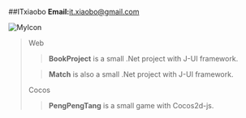 ##ITxiaobo
__Email:__<it.xiaobo@gmail.com>
 
![MyIcon](http://i.imgur.com/nCS5U4K.png)

>   Web
> > __BookProject__    is a small .Net project with J-UI framework.
> 
> >__Match__  is also a small .Net project with J-UI framework.
> 
> Cocos
> >__PengPengTang__  is a small game with Cocos2d-js.

